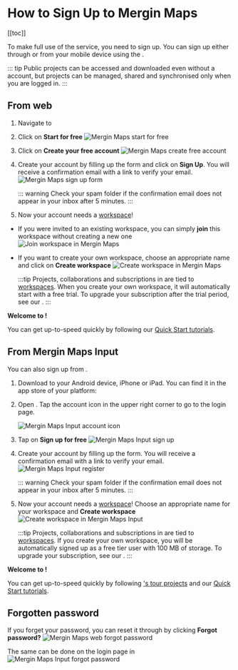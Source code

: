 # How to Sign Up to Mergin Maps
[[toc]]

To make full use of the <MainPlatformNameLink /> service, you need to sign up. You can sign up either through <MainDomainNameLink /> or from your mobile device using the <MobileAppName />.

::: tip
Public projects can be accessed and downloaded even without a <MainPlatformNameLink /> account, but projects can be managed, shared and synchronised only when you are logged in.
:::

## From web

1. Navigate to <MainDomainNameLink /> 
2. Click on **Start for free**
   ![Mergin Maps start for free](./mergin-web-register.jpg "Mergin Maps start for free")

3. Click on **Create your free account**
   ![Mergin Maps create free account](./mergin-web-create-account.jpg "Mergin Maps create free account")
   
4. Create your account by filling up the form and click on **Sign Up**. You will receive a confirmation email with a link to verify your email.
   ![Mergin Maps sign up form](./mergin-web-sign-up.jpg "Mergin Maps sign up form")

   ::: warning
   Check your spam folder if the confirmation email does not appear in your inbox after 5 minutes.
   :::

5. Now your account needs a [workspace](../../manage/workspaces/)!
- If you were invited to an existing workspace, you can simply **join** this workspace without creating a new one
![Join workspace in Mergin Maps](./join-workspace.jpg "Join workspace in Mergin Maps")

- If you want to create your own workspace, choose an appropriate name and click on **Create workspace**
   ![Create workspace in Mergin Maps](./create-workspace.jpg "Create workspace in Mergin Maps")

   :::tip
   Projects, collaborations and subscriptions in <MainPlatformNameLink /> are tied to [workspaces](../../manage/workspaces/). When you create your own workspace, it will automatically start with a free trial. To upgrade your subscription after the trial period, see our <MainDomainNameLink id="pricing" desc="Subscription plans" />.
   :::

**Welcome to <MainPlatformNameLink />!**

You can get up-to-speed quickly by following our [Quick Start tutorials](../../tutorials/capturing-first-data/index.md).


## From Mergin Maps Input
You can also sign up from <MobileAppName />.

1. Download <MobileAppName /> to your Android device, iPhone or iPad. You can find it in the app store of your platform:
   <AppDownload></AppDownload>

2. Open <MobileAppName />. Tap the account icon in the upper right corner to go to the login page.
   
   ![Mergin Maps Input account icon](./input-account-icon.jpg "Mergin Maps Input account icon")
   
3. Tap on **Sign up for free**
   ![Mergin Maps Input sign up](./input-sign-up.jpg "Mergin Maps Input sign up")
   
4. Create your account by filling up the form. You will receive a confirmation email with a link to verify your email.
   ![Mergin Maps Input register](./input-register.jpg "Mergin Maps Input register")

   ::: warning
   Check your spam folder if the confirmation email does not appear in your inbox after 5 minutes.
   :::
   
5. Now your account needs a [workspace](../../manage/workspaces/)! Choose an appropriate name for your workspace and **Create workspace**
   ![Create workspace in Mergin Maps Input](./input-create-workspace.jpg "Create workspace in Mergin Maps Input")

   :::tip
   Projects, collaborations and subscriptions in <MainPlatformNameLink /> are tied to [workspaces](../../manage/workspaces/). If you create your own workspace, you will be automatically signed up as a free tier user with 100 MB of storage. To upgrade your subscription, see our <MainDomainNameLink id="pricing" desc="Subscription plans" />.
   :::

**Welcome to <MainPlatformNameLink />!**

You can get up-to-speed quickly by following [<MobileAppName />'s tour projects](../install-input/#mergin-maps-input-s-tour-projects) and our [Quick Start tutorials](../../tutorials/capturing-first-data/index.md).

## Forgotten password
If you forget your password, you can reset it through <AppDomainNameLink /> by clicking **Forgot password?**
![Mergin Maps web forgot password](./forgot-password.jpg "Mergin Maps web forgot password")

The same can be done on the login page in <MobileAppName />
![Mergin Maps Input forgot password](./merginmaps-mobile-forgot-password.jpg "Mergin Maps Input forgot password")

